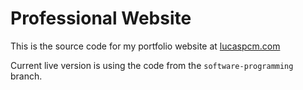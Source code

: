 # Professional Website

This is the source code for my portfolio website at [lucaspcm.com](https://lucaspcm.com/)

Current live version is using the code from the ```software-programming``` branch.